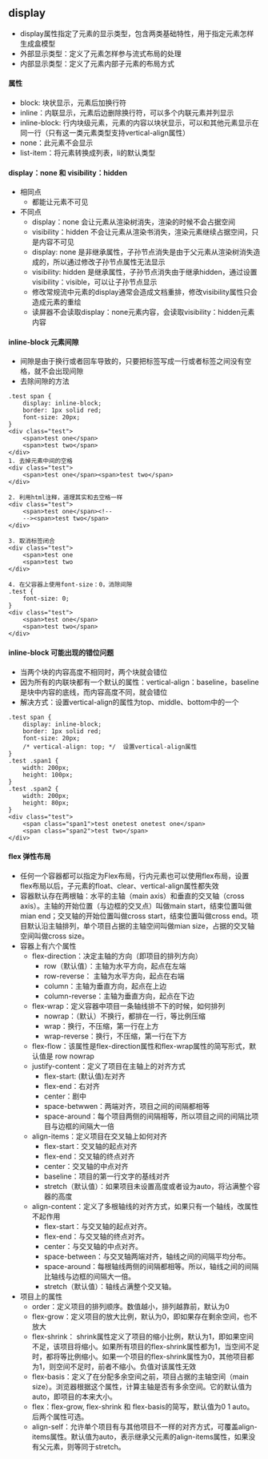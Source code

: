 <!--
 * @Author: 13261909995@163.com
 * @Date: 2019-11-14 10:37:58
 * @LastEditTime: 2019-11-17 16:30:43
 * @LastEditors: Please set LastEditors
 -->
## display 
- display属性指定了元素的显示类型，包含两类基础特性，用于指定元素怎样生成盒模型
- 外部显示类型：定义了元素怎样参与流式布局的处理
- 内部显示类型：定义了元素内部子元素的布局方式

#### 属性
- block: 块状显示，元素后加换行符
- inline：内联显示，元素后边删除换行符，可以多个内联元素并列显示
- inline-block: 行内块级元素，元素的内容以块状显示，可以和其他元素显示在同一行（只有这一类元素类型支持vertical-align属性）
- none：此元素不会显示
- list-item：将元素转换成列表，li的默认类型

#### display：none 和 visibility：hidden
- 相同点
    - 都能让元素不可见
- 不同点
    - display：none 会让元素从渲染树消失，渲染的时候不会占据空间
    - visibility：hidden 不会让元素从渲染书消失，渲染元素继续占据空间，只是内容不可见
    - display: none 是非继承属性，子孙节点消失是由于父元素从渲染树消失造成的，所以通过修改子孙节点属性无法显示
    - visibility: hidden 是继承属性，子孙节点消失由于继承hidden，通过设置visibility：visible，可以让子孙节点显示
    - 修改常规流中元素的display通常会造成文档重排，修改visibility属性只会造成元素的重绘
    - 读屏器不会读取display：none元素内容，会读取visibility：hidden元素内容

#### inline-block 元素间隙
- 间隙是由于换行或者回车导致的，只要把标签写成一行或者标签之间没有空格，就不会出现间隙
- 去除间隙的方法
```
.test span {
    display: inline-block;
    border: 1px solid red;
    font-size: 20px;
}
<div class="test">
    <span>test one</span>
    <span>test two</span>
</div>
1. 去掉元素中间的空格
<div class="test">
    <span>test one</span><span>test two</span>
</div>

2. 利用html注释，道理其实和去空格一样
<div class="test">
    <span>test one</span><!--
    --><span>test two</span>
</div>

3. 取消标签闭合
<div class="test">
    <span>test one
    <span>test two
</div>

4. 在父容器上使用font-size：0，消除间隙
.test {
    font-size: 0;
}
<div class="test">
    <span>test one</span>
    <span>test two</span>
</div>
```

#### inline-block 可能出现的错位问题
- 当两个块的内容高度不相同时，两个块就会错位
- 因为所有的内联块都有一个默认的属性：vertical-align：baseline，baseline是块中内容的底线，而内容高度不同，就会错位
- 解决方式：设置vertical-align的属性为top、middle、bottom中的一个
```
.test span {
    display: inline-block;
    border: 1px solid red;
    font-size: 20px;
    /* vertical-align: top; */  设置vertical-align属性
}
.test .span1 {
    width: 200px;
    height: 100px;
}
.test .span2 {
    width: 200px;
    height: 80px;
}
<div class="test">
    <span class="span1">test onetest onetest one</span>
    <span class="span2">test two</span>
</div>
```

#### flex 弹性布局
- 任何一个容器都可以指定为Flex布局，行内元素也可以使用flex布局，设置flex布局以后，子元素的float、clear、vertical-align属性都失效
- 容器默认存在两根轴：水平的主轴（main axis）和垂直的交叉轴（cross axis）。主轴的开始位置（与边框的交叉点）叫做main start，结束位置叫做mian end；交叉轴的开始位置叫做cross start，结束位置叫做cross end。项目默认沿主轴排列，单个项目占据的主轴空间叫做mian size，占据的交叉轴空间叫做cross size。
- 容器上有六个属性
    - flex-direction：决定主轴的方向（即项目的排列方向）
        - row（默认值）：主轴为水平方向，起点在左端
        - row-reverse： 主轴为水平方向，起点在右端
        - column：主轴为垂直方向，起点在上边
        - column-reverse：主轴为垂直方向，起点在下边
    - flex-wrap：定义容器中项目一条轴线排不下的时候，如何排列
        - nowrap：（默认）不换行，都排在一行，等比例压缩
        - wrap：换行，不压缩，第一行在上方
        - wrap-reverse：换行，不压缩，第一行在下方
    - flex-flow：该属性是flex-direction属性和flex-wrap属性的简写形式，默认值是 row nowrap
    - justify-content：定义了项目在主轴上的对齐方式
        - flex-start: (默认值)左对齐
        - flex-end：右对齐
        - center：剧中
        - space-betwwen：两端对齐，项目之间的间隔都相等
        - space-around：每个项目两侧的间隔相等，所以项目之间的间隔比项目与边框的间隔大一倍
    - align-items：定义项目在交叉轴上如何对齐
        - flex-start：交叉轴的起点对齐
        - flex-end：交叉轴的终点对齐
        - center：交叉轴的中点对齐
        - baseline：项目的第一行文字的基线对齐
        - stretch（默认值）：如果项目未设置高度或者设为auto，将沾满整个容器的高度
    - align-content：定义了多根轴线的对齐方式，如果只有一个轴线，改属性不起作用
        - flex-start：与交叉轴的起点对齐。
        - flex-end：与交叉轴的终点对齐。
        - center：与交叉轴的中点对齐。
        - space-between：与交叉轴两端对齐，轴线之间的间隔平均分布。
        - space-around：每根轴线两侧的间隔都相等。所以，轴线之间的间隔比轴线与边框的间隔大一倍。
        - stretch（默认值）：轴线占满整个交叉轴。
- 项目上的属性
    - order：定义项目的排列顺序。数值越小，排列越靠前，默认为0
    - flex-grow：定义项目的放大比例，默认为0，即如果存在剩余空间，也不放大
    - flex-shrink： shrink属性定义了项目的缩小比例，默认为1，即如果空间不足，该项目将缩小。如果所有项目的flex-shrink属性都为1，当空间不足时，都将等比例缩小。如果一个项目的flex-shrink属性为0，其他项目都为1，则空间不足时，前者不缩小。负值对该属性无效
    - flex-basis：定义了在分配多余空间之前，项目占据的主轴空间（main size）。浏览器根据这个属性，计算主轴是否有多余空间。它的默认值为auto，即项目的本来大小。
    - flex：flex-grow, flex-shrink 和 flex-basis的简写，默认值为0 1 auto。后两个属性可选。
    - align-self：允许单个项目有与其他项目不一样的对齐方式，可覆盖align-items属性。默认值为auto，表示继承父元素的align-items属性，如果没有父元素，则等同于stretch。